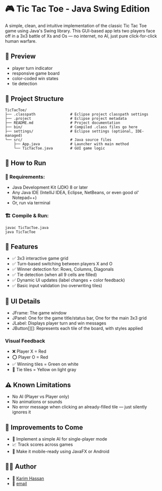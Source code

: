 # 🎮 Tic Tac Toe - Java Swing Edition
A simple, clean, and intuitive implementation of the classic Tic Tac Toe game using Java's Swing library. This GUI-based app lets two players face off in a 3x3 battle of Xs and Os — no internet, no AI, just pure click-for-click human warfare.

## 📸 Preview
- player turn indicator
- responsive game board 
- color-coded win states 
- tie detection

## 📂 Project Structure
```
TicTacToe/
├── .classpath                # Eclipse project classpath settings
├── .project                  # Eclipse project metadata
├── README.md                 # Project documentation
├── bin/                      # Compiled .class files go here
├── settings/                 # Eclipse settings (optional, IDE-managed)
└── src/                      # Java source files
    ├── App.java              # Launcher with main method
    └── TicTacToe.java        # GUI game logic

```

## 🚀 How to Run
### 🧰 Requirements:
- Java Development Kit (JDK) 8 or later
- Any Java IDE (IntelliJ IDEA, Eclipse, NetBeans, or even good ol' Notepad++)
- Or, run via terminal

### 🏗️ Compile & Run:
```
javac TicTacToe.java
java TicTacToe
```
## 🎯 Features
- ✅ 3x3 interactive game grid
- ✅ Turn-based switching between players X and O
- ✅ Winner detection for: Rows, Columns, Diagonals
- ✅ Tie detection (when all 9 cells are filled)
- ✅ Dynamic UI updates (label changes + color feedback)
- ✅ Basic input validation (no overwriting tiles)

## 🎨 UI Details
- JFrame: The game window
- JPanel: One for the game title/status bar, One for the main 3x3 grid
- JLabel: Displays player turn and win messages
- JButton[][]: Represents each tile of the board, with styles applied
### Visual Feedback
- ❌ Player X = Red
- ⭕ Player O = Red
- ✅ Winning tiles = Green on white
- 🤝 Tie tiles = Yellow on light gray

## ⚠️ Known Limitations
- No AI (Player vs Player only)
- No animations or sounds
- No error message when clicking an already-filled tile — just silently ignores it

## 🧠 Improvements to Come
- 🤖 Implement a simple AI for single-player mode
- 📈 Track scores across games
- 📱 Make it mobile-ready using JavaFX or Android

## 👨‍💻 Author
- 👤 [Karim Hassan](https://github.com/karimhassan-808)
- 📧 [email](mailto:karimhassanbinich@gmail.com)

